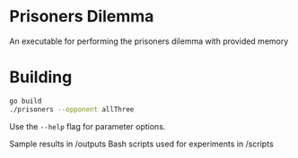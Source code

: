 # Prisoners Dilemma

An executable for performing the prisoners dilemma with provided memory

# Building
```bash
go build
./prisoners --opponent allThree
```
Use the `--help` flag for parameter options.

Sample results in /outputs
Bash scripts used for experiments in /scripts